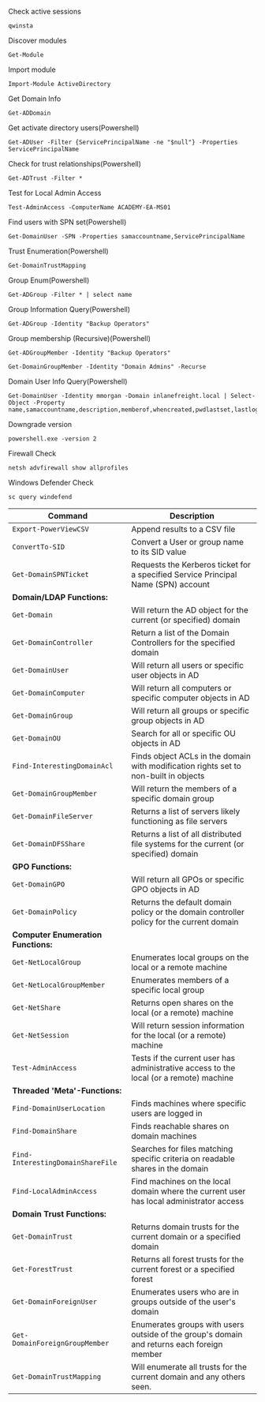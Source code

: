 Check active sessions
```powershell-session
qwinsta
```

Discover modules
```powershell-session
Get-Module
```

Import module
```powershell-session
Import-Module ActiveDirectory
```

Get Domain Info
```powershell-session
Get-ADDomain
```

Get activate directory users(Powershell)
```powershell-session
Get-ADUser -Filter {ServicePrincipalName -ne "$null"} -Properties ServicePrincipalName
```

Check for trust relationships(Powershell)
```powershell-session
Get-ADTrust -Filter *
```

Test for Local Admin Access
```powershell-session
Test-AdminAccess -ComputerName ACADEMY-EA-MS01
```

Find users with SPN set(Powershell)
```powershell-session
Get-DomainUser -SPN -Properties samaccountname,ServicePrincipalName
```

Trust Enumeration(Powershell)
```powershell-session
Get-DomainTrustMapping
```

Group Enum(Powershell)
```powershell-session
Get-ADGroup -Filter * | select name
```

Group Information Query(Powershell)
```powershell-session
Get-ADGroup -Identity "Backup Operators"
```

Group membership (Recursive)(Powershell)
```powershell-session
Get-ADGroupMember -Identity "Backup Operators"
```
```powershell-session
Get-DomainGroupMember -Identity "Domain Admins" -Recurse
```

Domain User Info Query(Powershell)
```powershell-session
Get-DomainUser -Identity mmorgan -Domain inlanefreight.local | Select-Object -Property name,samaccountname,description,memberof,whencreated,pwdlastset,lastlogontimestamp,accountexpires,admincount,userprincipalname,serviceprincipalname,useraccountcontrol
```

Downgrade version
```powershell-session
powershell.exe -version 2
```

Firewall Check
```powershell-session
netsh advfirewall show allprofiles
```

Windows Defender Check
```cmd-session
sc query windefend
```


| **Command**                         | **Description**                                                                            |
| ----------------------------------- | ------------------------------------------------------------------------------------------ |
| `Export-PowerViewCSV`               | Append results to a CSV file                                                               |
| `ConvertTo-SID`                     | Convert a User or group name to its SID value                                              |
| `Get-DomainSPNTicket`               | Requests the Kerberos ticket for a specified Service Principal Name (SPN) account          |
| **Domain/LDAP Functions:**          |                                                                                            |
| `Get-Domain`                        | Will return the AD object for the current (or specified) domain                            |
| `Get-DomainController`              | Return a list of the Domain Controllers for the specified domain                           |
| `Get-DomainUser`                    | Will return all users or specific user objects in AD                                       |
| `Get-DomainComputer`                | Will return all computers or specific computer objects in AD                               |
| `Get-DomainGroup`                   | Will return all groups or specific group objects in AD                                     |
| `Get-DomainOU`                      | Search for all or specific OU objects in AD                                                |
| `Find-InterestingDomainAcl`         | Finds object ACLs in the domain with modification rights set to non-built in objects       |
| `Get-DomainGroupMember`             | Will return the members of a specific domain group                                         |
| `Get-DomainFileServer`              | Returns a list of servers likely functioning as file servers                               |
| `Get-DomainDFSShare`                | Returns a list of all distributed file systems for the current (or specified) domain       |
| **GPO Functions:**                  |                                                                                            |
| `Get-DomainGPO`                     | Will return all GPOs or specific GPO objects in AD                                         |
| `Get-DomainPolicy`                  | Returns the default domain policy or the domain controller policy for the current domain   |
| **Computer Enumeration Functions:** |                                                                                            |
| `Get-NetLocalGroup`                 | Enumerates local groups on the local or a remote machine                                   |
| `Get-NetLocalGroupMember`           | Enumerates members of a specific local group                                               |
| `Get-NetShare`                      | Returns open shares on the local (or a remote) machine                                     |
| `Get-NetSession`                    | Will return session information for the local (or a remote) machine                        |
| `Test-AdminAccess`                  | Tests if the current user has administrative access to the local (or a remote) machine     |
| **Threaded 'Meta'-Functions:**      |                                                                                            |
| `Find-DomainUserLocation`           | Finds machines where specific users are logged in                                          |
| `Find-DomainShare`                  | Finds reachable shares on domain machines                                                  |
| `Find-InterestingDomainShareFile`   | Searches for files matching specific criteria on readable shares in the domain             |
| `Find-LocalAdminAccess`             | Find machines on the local domain where the current user has local administrator access    |
| **Domain Trust Functions:**         |                                                                                            |
| `Get-DomainTrust`                   | Returns domain trusts for the current domain or a specified domain                         |
| `Get-ForestTrust`                   | Returns all forest trusts for the current forest or a specified forest                     |
| `Get-DomainForeignUser`             | Enumerates users who are in groups outside of the user's domain                            |
| `Get-DomainForeignGroupMember`      | Enumerates groups with users outside of the group's domain and returns each foreign member |
| `Get-DomainTrustMapping`            | Will enumerate all trusts for the current domain and any others seen.                      |